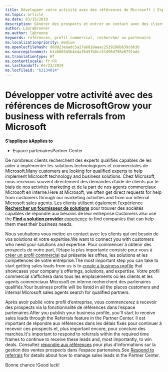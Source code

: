 ```yaml
---
title: Développer votre activité avec des références de Microsoft | Espace partenaires
ms.topic: article
ms.date: 03/15/2019
description: Générer des prospects et entrer en contact avec des clients qui ont besoin d’aide pour mettre en œuvre des solutions et des produits Microsoft.
author: LauraBrenner
ms.author: labrenne
keywords: références, profil commercial, rechercher un partenaire
ms.localizationpriority: medium
ms.openlocfilehash: d0dd23eaadc5a27a6818aeac2529288b639c6b36
ms.sourcegitcommit: b1ab80345b4e4af649fb8cc51d96d798e0791ade
ms.translationtype: HT
ms.contentlocale: fr-FR
ms.lasthandoff: 04/23/2019
ms.locfileid: "62134014"
---
```

<!-- FWLink:  https://go.microsoft.com/fwlink/?linkid=849775 (top of page) -->

# <a name="grow-your-business-with-referrals-from-microsoft"></a><span data-ttu-id="9ec5b-104">Développer votre activité avec des références de Microsoft</span><span class="sxs-lookup"><span data-stu-id="9ec5b-104">Grow your business with referrals from Microsoft</span></span>

<span data-ttu-id="9ec5b-105">**S’applique à**</span><span class="sxs-lookup"><span data-stu-id="9ec5b-105">**Applies to**</span></span>

-  <span data-ttu-id="9ec5b-106">Espace partenaires</span><span class="sxs-lookup"><span data-stu-id="9ec5b-106">Partner Center</span></span>

<span data-ttu-id="9ec5b-107">De nombreux clients recherchent des experts qualifiés capables de les aider à implémenter les solutions technologiques et commerciales de Microsoft.</span><span class="sxs-lookup"><span data-stu-id="9ec5b-107">Many customers are looking for qualified experts to help implement Microsoft technology and business solutions.</span></span> <span data-ttu-id="9ec5b-108">Chez Microsoft, nous recevons souvent directement des demandes d’aide de clients par le biais de nos activités marketing et de la part de nos agents commerciaux Microsoft en interne.</span><span class="sxs-lookup"><span data-stu-id="9ec5b-108">Here at Microsoft, we often get direct requests for help from customers through our marketing activities and from our internal Microsoft sales agents.</span></span> <span data-ttu-id="9ec5b-109">Les clients utilisent également l’expérience [**Rechercher un fournisseur de solutions**](https://www.microsoft.com/solution-providers/search) pour trouver des sociétés capables de répondre aux besoins de leur entreprise.</span><span class="sxs-lookup"><span data-stu-id="9ec5b-109">Customers also use the [**Find a solution provider** experience](https://www.microsoft.com/solution-providers/search) to find companies that can help them meet their business needs.</span></span> 

<span data-ttu-id="9ec5b-110">Nous souhaitons vous mettre en contact avec les clients qui ont besoin de vos solutions et votre expertise.</span><span class="sxs-lookup"><span data-stu-id="9ec5b-110">We want to connect you with customers who need your solutions and expertise.</span></span> <span data-ttu-id="9ec5b-111">Pour commencer à obtenir des prospects de notre part, l’étape la plus importante consiste pour vous à [créer un profil commercial](create-a-marketing-profile.md) qui présente les offres, les solutions et les compétences de votre entreprise.</span><span class="sxs-lookup"><span data-stu-id="9ec5b-111">The most important step you can take to start getting sales leads from us is to [create a business profile](create-a-marketing-profile.md) that showcases your company's offerings, solutions, and expertise.</span></span> <span data-ttu-id="9ec5b-112">Votre profil commercial s’affichera dans tous les emplacements où les clients et les agents commerciaux Microsoft en interne recherchent des partenaires qualifiés.</span><span class="sxs-lookup"><span data-stu-id="9ec5b-112">Your business profile will be listed in all the places customers and internal Microsoft sales agents search for qualified partners.</span></span> 

 <span data-ttu-id="9ec5b-113">Après avoir publié votre profil d’entreprise, vous commencerez à recevoir des prospects via la fonctionnalité de références dans l’espace partenaires.</span><span class="sxs-lookup"><span data-stu-id="9ec5b-113">After you publish your business profile, you'll start to receive sales leads through the Referrals feature in the Partner Center.</span></span> <span data-ttu-id="9ec5b-114">Il est important de répondre aux références dans les délais fixés pour continuer à recevoir ces prospects et, plus important encore, pour conclure des marchés.</span><span class="sxs-lookup"><span data-stu-id="9ec5b-114">It's important to respond to referrals within the required time frames to continue to receive these leads and, most importantly, to win deals.</span></span> <span data-ttu-id="9ec5b-115">Consultez [répondre aux références](responding-to-referrals.md) pour plus d’informations sur la gestion des ventes prospects dans l’espace partenaires.</span><span class="sxs-lookup"><span data-stu-id="9ec5b-115">See [Respond to referrals](responding-to-referrals.md) for details about how to manage sales leads in the Partner Center.</span></span>  

<span data-ttu-id="9ec5b-116">Bonne chance !</span><span class="sxs-lookup"><span data-stu-id="9ec5b-116">Good luck!</span></span>

<!-- 
*  [Analyze your business profile](analyze-your-marketing-profile.md) Regularly review and optimize your business profile to make sure you’re getting in front of your target customers.
-->
